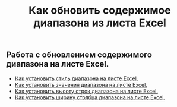 ﻿---
title: Как обновить содержимое диапазона из листа Excel
second_title: Aspose.Cells Cloud Documen
linktitle: Обновить
type: docs
url: /ru/ranges/update/
keywords: How to update range content from an Excel worksheet
description: Aspose.Cells Cloud REST API поддерживает обновление содержимого диапазона из рабочего листа Excel. SDK поддерживает различные языки разработки. К ним относятся Android, C#, Go, Java, NodeJS, Perl, PHP, Python, Ruby и Swift.
weight: 20
---
## Работа с обновлением содержимого диапазона на листе Excel.


- [Как установить стиль диапазона на листе Excel.](/cells/ru/ranges/update/style/) 
- [Как установить значения диапазона на листе Excel.](/cells/ru/ranges/update/values/) 
- [Как установить высоту строк диапазона на листе Excel.](/cells/ru/ranges/update/row-height/) 
- [Как установить ширину столбца диапазона на листе Excel.](/cells/ru/ranges/update/column-width/) 
